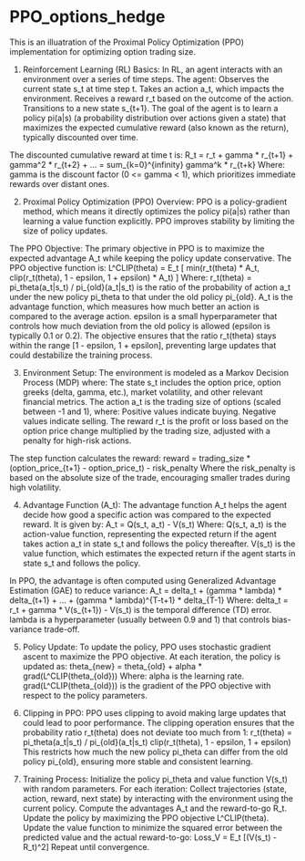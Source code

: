 # PPO_options_hedge


This is an illuatration of the Proximal Policy Optimization (PPO) implementation for optimizing option trading size.


1. Reinforcement Learning (RL) Basics:
In RL, an agent interacts with an environment over a series of time steps. The agent:
Observes the current state s_t at time step t.
Takes an action a_t, which impacts the environment.
Receives a reward r_t based on the outcome of the action.
Transitions to a new state s_{t+1}.
The goal of the agent is to learn a policy pi(a|s) (a probability distribution over actions given a state) that maximizes the expected cumulative reward (also known as the return), typically discounted over time.

The discounted cumulative reward at time t is:
R_t = r_t + gamma * r_{t+1} + gamma^2 * r_{t+2} + ... = sum_{k=0}^{infinity} gamma^k * r_{t+k}
Where:
gamma is the discount factor (0 <= gamma < 1), which prioritizes immediate rewards over distant ones.


2. Proximal Policy Optimization (PPO) Overview:
PPO is a policy-gradient method, which means it directly optimizes the policy pi(a|s) rather than learning a value function explicitly. PPO improves stability by limiting the size of policy updates.

The PPO Objective:
The primary objective in PPO is to maximize the expected advantage A_t while keeping the policy update conservative. The PPO objective function is:
L^CLIP(theta) = E_t [ min(r_t(theta) * A_t, clip(r_t(theta), 1 - epsilon, 1 + epsilon) * A_t) ]
Where:
r_t(theta) = pi_theta(a_t|s_t) / pi_{old}(a_t|s_t) is the ratio of the probability of action a_t under the new policy pi_theta to that under the old policy pi_{old}.
A_t is the advantage function, which measures how much better an action is compared to the average action.
epsilon is a small hyperparameter that controls how much deviation from the old policy is allowed (epsilon is typically 0.1 or 0.2).
The objective ensures that the ratio r_t(theta) stays within the range [1 - epsilon, 1 + epsilon], preventing large updates that could destabilize the training process.


3. Environment Setup:
The environment is modeled as a Markov Decision Process (MDP) where:
The state s_t includes the option price, option greeks (delta, gamma, etc.), market volatility, and other relevant financial metrics.
The action a_t is the trading size of options (scaled between -1 and 1), where:
Positive values indicate buying.
Negative values indicate selling.
The reward r_t is the profit or loss based on the option price change multiplied by the trading size, adjusted with a penalty for high-risk actions.

The step function calculates the reward:
reward = trading_size * (option_price_{t+1} - option_price_t) - risk_penalty
Where the risk_penalty is based on the absolute size of the trade, encouraging smaller trades during high volatility.


4. Advantage Function (A_t):
The advantage function A_t helps the agent decide how good a specific action was compared to the expected reward. It is given by:
A_t = Q(s_t, a_t) - V(s_t)
Where:
Q(s_t, a_t) is the action-value function, representing the expected return if the agent takes action a_t in state s_t and follows the policy thereafter.
V(s_t) is the value function, which estimates the expected return if the agent starts in state s_t and follows the policy.

In PPO, the advantage is often computed using Generalized Advantage Estimation (GAE) to reduce variance:
A_t = delta_t + (gamma * lambda) * delta_{t+1} + ... + (gamma * lambda)^{T-t+1} * delta_{T-1}
Where:
delta_t = r_t + gamma * V(s_{t+1}) - V(s_t) is the temporal difference (TD) error.
lambda is a hyperparameter (usually between 0.9 and 1) that controls bias-variance trade-off.


5. Policy Update:
To update the policy, PPO uses stochastic gradient ascent to maximize the PPO objective. At each iteration, the policy is updated as:
theta_{new} = theta_{old} + alpha * grad(L^CLIP(theta_{old}))
Where:
alpha is the learning rate.
grad(L^CLIP(theta_{old})) is the gradient of the PPO objective with respect to the policy parameters.


6. Clipping in PPO:
PPO uses clipping to avoid making large updates that could lead to poor performance. The clipping operation ensures that the probability ratio r_t(theta) does not deviate too much from 1:
r_t(theta) = pi_theta(a_t|s_t) / pi_{old}(a_t|s_t)
clip(r_t(theta), 1 - epsilon, 1 + epsilon)
This restricts how much the new policy pi_theta can differ from the old policy pi_{old}, ensuring more stable and consistent learning.


7. Training Process:
Initialize the policy pi_theta and value function V(s_t) with random parameters.
For each iteration:
Collect trajectories (state, action, reward, next state) by interacting with the environment using the current policy.
Compute the advantages A_t and the reward-to-go R_t.
Update the policy by maximizing the PPO objective L^CLIP(theta).
Update the value function to minimize the squared error between the predicted value and the actual reward-to-go:
Loss_V = E_t [(V(s_t) - R_t)^2]
Repeat until convergence.
